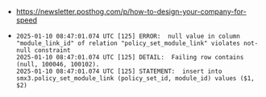 - https://newsletter.posthog.com/p/how-to-design-your-company-for-speed
- ```
  2025-01-10 08:47:01.074 UTC [125] ERROR:  null value in column "module_link_id" of relation "policy_set_module_link" violates not-null constraint
  2025-01-10 08:47:01.074 UTC [125] DETAIL:  Failing row contains (null, 100046, 100102).
  2025-01-10 08:47:01.074 UTC [125] STATEMENT:  insert into smx3.policy_set_module_link (policy_set_id, module_id) values ($1, $2)
  
  ```